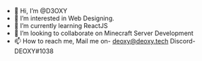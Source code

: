 - 👋 Hi, I’m @D3OXY
- 👀 I’m interested in Web Designing.
- 🌱 I’m currently learning ReactJS
- 💞️ I’m looking to collaborate on Minecraft Server Development
- 📫 How to reach me,
      Mail me on- deoxy@deoxy.tech
      Discord- DEOXY#1038

<!---
D3OXY/D3OXY is a ✨ special ✨ repository because its `README.md` (this file) appears on your GitHub profile.
You can click the Preview link to take a look at your changes.
--->
